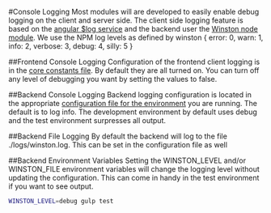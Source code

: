 #Console Logging
Most modules will are developed to easily enable debug logging on the client and server side.  The client side logging feature is based on the <a href="https://docs.angularjs.org/api/ng/service/$log">angular $log service</a> and the backend user the <a href="https://github.com/winstonjs/winston">Winston node module</a>.  We use the NPM log levels as defined by winston { error: 0, warn: 1, info: 2, verbose: 3, debug: 4, silly: 5 }

##Frontend Console Logging
Configuration of the frontend client logging is in the <a href="https://github.com/modern-mean/modern-mean-core-material/blob/master/client/config/core.client.config.constants.js">core constants file</a>.  By default they are all turned on.  You can turn off any level of debugging you want by setting the values to false.

##Backend Console Logging
Backend logging configuration is located in the appropriate <a href="https://github.com/modern-mean/modern-mean/tree/master/config/env">configuration file for the environment</a> you are running. The default is to log info.  The development environment by default uses debug and the test environment surpresses all output.

##Backend File Logging
By default the backend will log to the file ./logs/winston.log.  This can be set in the configuration file as well

##Backend Environment Variables
Setting the WINSTON_LEVEL and/or WINSTON_FILE environment variables will change the logging level without updating the configuration.  This can come in handy in the test environment if you want to see output.
```sh
WINSTON_LEVEL=debug gulp test
```
